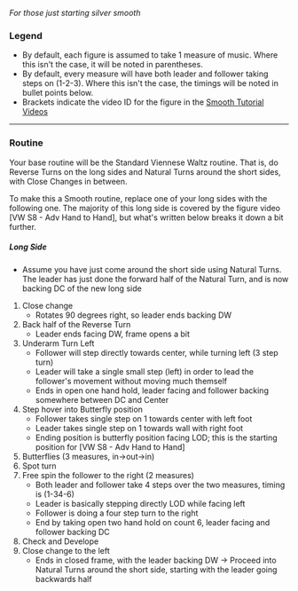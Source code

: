 _For those just starting silver smooth_
### Legend
- By default, each figure is assumed to take 1 measure of music. Where this isn't the case, it will be noted in parentheses.
- By default, every measure will have both leader and follower taking steps on (1-2-3). Where this isn't the case, the timings will be noted in bullet points below.
- Brackets indicate the video ID for the figure in the [Smooth Tutorial Videos](https://drive.google.com/drive/folders/110kbnV_6VQ6RcOZMEzSdXmG-WJdYvz78?fbclid=IwAR0Pmk-Q_KS2I6-_s5oCFf8LB9XVcN54SD1wHGvT6hpwOuxw5ZOs17tigpk)
---

### Routine

Your base routine will be the Standard Viennese Waltz routine. That is, do Reverse Turns on the long sides and Natural Turns around the short sides, with Close Changes in between.

To make this a Smooth routine, replace one of your long sides with the following one. The majority of this long side is covered by the figure video [VW S8 - Adv Hand to Hand], but what's written below breaks it down a bit further.

##### Long Side
- Assume you have just come around the short side using Natural Turns. The leader has just done the forward half of the Natural Turn, and is now backing DC of the new long side

1. Close change
	- Rotates 90 degrees right, so leader ends backing DW 
2. Back half of the Reverse Turn
	- Leader ends facing DW, frame opens a bit 
3. Underarm Turn Left
	- Follower will step directly towards center, while turning left (3 step turn)
	- Leader will take a single small step (left) in order to lead the follower's movement without moving much themself
	- Ends in open one hand hold, leader facing and follower backing somewhere between DC and Center
4. Step hover into Butterfly position
	- Follower takes single step on 1 towards center with left foot
	- Leader takes single step on 1 towards wall with right foot
	- Ending position is butterfly position facing LOD; this is the starting position for [VW S8 - Adv Hand to Hand]
5. Butterflies (3 measures, in->out->in)
6. Spot turn
7. Free spin the follower to the right (2 measures)
	- Both leader and follower take 4 steps over the two measures, timing is (1-34-6)
	- Leader is basically stepping directly LOD while facing left
	- Follower is doing a four step turn to the right
	- End by taking open two hand hold on count 6, leader facing and follower backing DC
8. Check and Develope
9. Close change to the left
	- Ends in closed frame, with the leader backing DW 
-> Proceed into Natural Turns around the short side, starting with the leader going backwards half
